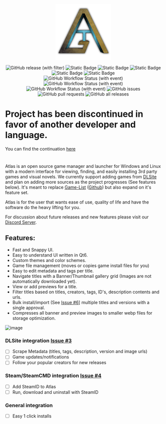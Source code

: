 <div align="center">
  <a href="https://atlas-gamesdb.com/">
    <img height="180px" src="https://github.com/KJNeko/Atlas/blob/master/atlas/assets/Atlas_logo_v2.svg" alt="atlas logo">
  </a>
  
![GitHub release (with filter)](https://img.shields.io/github/v/release/KJNeko/Atlas?style=flat&logo=github&logoColor=white&label=)
![Static Badge](https://img.shields.io/badge/-C++20-3F63B3.svg?style=flat&logo=C%2B%2B&logoColor=white")
![Static Badge](https://img.shields.io/badge/-Windows-6E46A2.svg?style=flat&logo=windows-11&logoColor=white)
![Static Badge](https://img.shields.io/badge/-Linux-9C2A91.svg?style=flat&logo=linux&logoColor=white)
![Static Badge](https://img.shields.io/badge/MinGW%2013+%20-flag.svg?color=555555&style=flat&logo=cmake&logoColor=white&label=)
![Static Badge](https://img.shields.io/badge/-docs-green.svg?logo=Wikipedia)
<br>
![GitHub Workflow Status (with event)](https://img.shields.io/github/actions/workflow/status/KJNeko/Atlas/.github%2Fworkflows%2Frelease.yml?event=push&label=release)
![GitHub Workflow Status (with event)](https://img.shields.io/github/actions/workflow/status/KJNeko/Atlas/.github%2Fworkflows%2Fpr-test-build.yml?event=push&label=pr)
![GitHub Workflow Status (with event)](https://img.shields.io/github/actions/workflow/status/KJNeko/Atlas/.github%2Fworkflows%2Fnightly.yml?event=push&label=nightly)
![GitHub issues](https://img.shields.io/github/issues/KJNeko/Atlas)
![GitHub pull requests](https://img.shields.io/github/issues-pr-raw/KJNeko/Atlas?label=pull%20request)
![GitHub all releases](https://img.shields.io/github/downloads/KJNeko/Atlas/total)
</div>


# Project has been discontinued in favor of another developer and language.
You can find the continuation [here](https://github.com/towerwatchman/Atlas)

#
Atlas is an open source game manager and launcher for Windows and Linux with a modern interface for viewing, finding, and easily installing 3rd party games and visual novels.
We currently support adding games from [DLSite](https://www.dlsite.com/) and plan on adding more sources as the project progresses (See features below).
It's meant to replace [Game-List](https://www.game-list.org) ([Github](https://github.com/game-list/game-list)) but also expand on it's feature set.

Atlas is for the user that wants ease of use, quality of life and have the software do the heavy lifting for you.

For discussion about future releases and new features please visit our [Discord Server](https://discord.gg/XpTHvYbYyz).

## Features:
- Fast and Snappy UI.
- Easy to understand UI written in Qt6.
- Custom themes and color schemes.
- Game file management (moves or copies game install files for you)
- Easy to edit metadata and tags per title.
- Navigate titles with a Banner/Thumbnail gallery grid (Images are not automatically downloaded yet).
- View or add previews for a title.
- Filter titles based on titles, creators, tags, ID's, description contents and urls.
- Bulk install/import (See [Issue #6](https://github.com/KJNeko/Atlas/issues/6)] multiple titles and versions with a single approval.
- Compresses all banner and preview images to smaller webp files for storage optimization.

![image](https://github.com/KJNeko/Atlas/assets/36950324/4063b991-4e36-43dc-b695-6bf85b782770)

### DLSite integration [Issue #3](https://github.com/KJNeko/Atlas/issues/3)
- [ ] Scrape Metadata (titles, tags, description, version and image urls)
- [ ] Game updates/notifications
- [ ] Follow your popular creators for new releases

### Steam/SteamCMD integration [Issue #4](https://github.com/KJNeko/Atlas/issues/4)
- [ ] Add SteamID to Atlas
- [ ] Run, download and uninstall with SteamID

### General integration
- [ ] Easy 1 click installs
